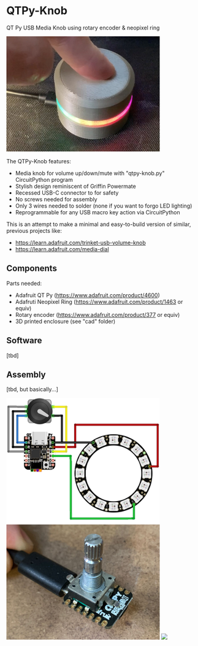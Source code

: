 # QTPy-Knob

QT Py USB Media Knob using rotary encoder &amp; neopixel ring

<img width=400 src="./docs/qtpyknob-pic1.jpg" />


The QTPy-Knob features:
- Media knob for volume up/down/mute with "qtpy-knob.py" CircuitPython program
- Stylish design reminiscent of Griffin Powermate
- Recessed USB-C connector to for safety
- No screws needed for assembly
- Only 3 wires needed to solder (none if you want to forgo LED lighting)
- Reprogrammable for any USB macro key action via CircuitPython

This is an attempt to make a minimal and easy-to-build version of similar, previous projects like:
- https://learn.adafruit.com/trinket-usb-volume-knob
- https://learn.adafruit.com/media-dial

## Components

Parts needed:

- Adafruit QT Py (https://www.adafruit.com/product/4600)
- Adafruti Neopixel Ring (https://www.adafruit.com/product/1463 or equiv)
- Rotary encoder (https://www.adafruit.com/product/377 or equiv)
- 3D printed enclosure (see "cad" folder)

## Software

[tbd]

## Assembly

[tbd, but basically...]

<img width=400 src="./docs/qtpyknob-wiring-diag.jpg" />

<img width=400 src="./docs/qtpyknob-encoder-mount.jpg" />

<img width=400 src="./docs/qtpyknob-cad-animation.gif" />
